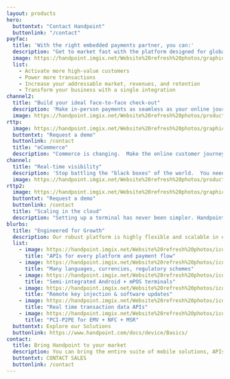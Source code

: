 ```yaml
---
layout: products
hero:
  buttontxt: "Contact Handpoint"
  buttonlink: "/contact"
payfac: 
  title: 'With the right embedded payments partner, you can:'
  description: "Get to market fast with the platform designed for global scale"
  image: https://handpoint.imgix.net/Website%20refresh%20photos/graphics/Handpoint%20values%20target.png
  list: 
    - Activate more high-value customers
    - Power more transactions
    - Increase your addressable market, revenues, and retention
    - Transform your business with a single integration
channel2: 
  title: "Build your ideal face-to-face check-out"
  description: 'Make in-person payments as seamless as your online journey. <br> <br>- <a href="https://www.handpoint.com/specs/apis/"><b>APIs</b></a> to embed payments and unify customer intelligence <br>- <a href="https://www.handpoint.com/specs/terminal-range/"><b>Nextgen Terminals</b></a> that transform customer interaction<br> - Seamless activation for happy customers and faster scaling <br>- <a href="https://www.handpoint.com/specs/paymenttypes/"><b>Payment types</b></a> that are feature rich - like BIN look-ups, MOTO, multi-MID, and more<br>- <a href="https://www.handpoint.com/specs/security/"><b>Security</b></a> that protects your software and your customers <br> - Life-cycle management so your apps, terminals, and features are always up-to-date'
  image: https://handpoint.imgix.net/Website%20refresh%20photos/product-images/smartpos_3ways.png
rttp: 
  image: https://handpoint.imgix.net/Website%20refresh%20photos/graphics/ecommerce.jpg
  buttontxt: "Request a demo"
  buttonlink: /contact
  title: "eCommerce"
  description: "Commerce is changing.  Make the online customer journey seamless with: <br><br>- Simple APIs <br>- Hosted payments pages <br>- Pay-by-link<br>-  Tokens<br>- APMs <br> - Shopping cart integrations<br> - Secure PCI environment"
channel: 
  title: "Real-time visibility"
  description: 'Stop battling the "black boxes" of the world.  You need info and insights right now. With Handpoint, get persistent tokens from every point of interaction and see details on every transaction, every message, in real time: online, downloadable, or via <a href="https://www.handpoint.com/docs/txnfeedapi/"><b>TXN Feed API.</b></a>'
  image: https://handpoint.imgix.net/Website%20refresh%20photos/product-images/TMS%20and%20Real%20Time%20Data.png
rttp2: 
  image: https://handpoint.imgix.net/Website%20refresh%20photos/graphics/Analytics%20why.png
  buttontxt: "Request a demo"
  buttonlink: /contact
  title: "Scaling in the cloud"
  description: "Setting up a terminal has never been simpler. Handpoint's cloud-hosted Terminal Management System gives you remote software updates, remote terminal key injection, and instant config building to control the entire merchant experience with the click of a mouse. Your merchants benefit from the seamless activation, up-to-date terminals, and instant access to new features."
blurbs:
  title: "Engineered for Growth" 
  description: Our robust platform is highly flexible and scalable in every direction, <br>allowing you to respond to the dynamic payments landscape. Handpoint can add SDKs, logic, tools, countries, and payment types. And, the entire Handpoint platform is hosted and <b>PCI-DSS certifed on AWS</b> for infinite scalability, so there is no limit to your potential.
  list: 
    - image: https://handpoint.imgix.net/Website%20refresh%20photos/icons/ico07.svg
      title: "APIs for every platform and payment flow"
    - image: https://handpoint.imgix.net/Website%20refresh%20photos/icons/ico09.svg
      title: "Many languages, currencies, regulatory schemes"
    - image: https://handpoint.imgix.net/Website%20refresh%20photos/icons/ico11.svg
      title: "Semi-integrated Android + mPOS terminals"
    - image: https://handpoint.imgix.net/Website%20refresh%20photos/icons/ico08.svg
      title: "Remote key injection & software updates"
    - image: https://handpoint.imgix.net/Website%20refresh%20photos/icons/ico03.svg
      title: "Real time transaction data APIs"
    - image: https://handpoint.imgix.net/Website%20refresh%20photos/icons/ico06.svg
      title: "PCI-P2PE for EMV + NFC + MSR"
  buttontxt: Explore our Solutions
  buttonlink: https://www.handpoint.com/docs/device/Basics/
contact:
  title: Bring Handpoint to your market
  description: You can bring the entire suite of mobile solutions, APIs, and management tools to your market with a single integration.
  buttontxt: CONTACT SALES
  buttonlink: /contact
---
```

